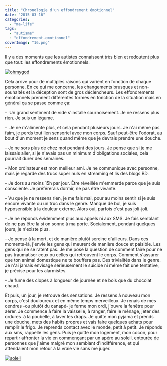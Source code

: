 ```yaml
---
title: "Chronologie d'un effondrement émotionnel"
date: "2015-03-16"
categories: 
  - "ma-life"
tags: 
  - "autisme"
  - "effondrement-emotionnel"
coverImage: "16.png"
---
```


Il y a des moments que les autistes connaissent très bien et redoutent plus que tout: les effondrements émotionnels.

[![ohmygod](https://lafillepassympa.files.wordpress.com/2015/03/ohmygod.png?w=300)](https://lafillepassympa.files.wordpress.com/2015/03/ohmygod.png)

Cela arrive pour de multiples raisons qui varient en fonction de chaque personne. En ce qui me concerne, les changements brusques et non-souhaités et la déception sont de gros déclencheurs. Les effondrements émotionnels prennent différentes formes en fonction de la situation mais en général ça se passe comme ça:

\-  Un grand sentiment de vide s'installe sournoisement. Je ne ressens plus rien. Je suis un légume.

\-  Je ne m'alimente plus, et cela pendant plusieurs jours. Je n'ai même pas faim, je perds tout lien sensoriel avec mon corps. Sauf peut-être l'odorat, au bout d'un moment je sens quand même que je devrais prendre une douche.

\- Je ne sors plus de chez moi pendant des jours. Je pense que si je me laissais aller, si je n'avais pas un minimum d'obligations sociales, cela pourrait durer des semaines.

\- Mon ordinateur est mon meilleur ami. Je ne communique avec personne, mais je regarde des trucs super nuls en streaming et lis des blogs BD.

\- Je dors au moins 15h par jour. Être réveillée m'emmerde parce que je suis consciente. Je préférerais dormir, ne pas être vivante.

\- Vu que je ne ressens rien, je me fais mal, pour au moins sentir si je suis encore vivante ou un truc dans le genre. Manque de bol, je suis hyposensible à la douleur externe. Alors oui, parfois c'est pas joli-joli.

\- Je ne réponds évidemment plus aux appels ni aux SMS. Je fais semblant de ne pas être là si on sonne à ma porte. Socialement, pendant quelques jours, je n'existe plus.

\- Je pense à la mort, et de manière plutôt sereine d'ailleurs. Dans ces moments-là, j'envie les gens qui meurent de manière douce et paisible. Les gens qui ne se ratent pas. Je me pose la question de comment faire pour ne pas traumatiser ceux ou celles qui retrouvent le corps. Comment s'assurer que ton animal domestique ne te bouffera pas. Des trivialités dans le genre. Je n'ai jamais envisagé sérieusement le suicide ni même fait une tentative, je précise pour les alarmistes.

\- Je fume des clopes à longueur de journée et ne bois que du chocolat chaud.

Et puis, un jour, je retrouve des sensations. Je ressens à nouveau mon corps, c'est douloureux et en même temps merveilleux. Je renais de mes cendres -ou plutôt du canapé- je ferme mon ordi, j'ouvre la fenêtre pour aérer. Je commence à faire la vaisselle, à ranger, faire le ménage, jeter des ordures  à la poubelle, à laver les draps. Je quitte mon pyjama et prends une douche, mets des habits propres et vais faire quelques achats pour remplir le frigo. Je reprends contact avec le monde, petit à petit. Je réponds aux sms, rappelle les gens. Puis je quitte mon logement, mon cocon, pour repartir affronter la vie en commençant par un apéro au soleil, entourée de personnes que j'aime malgré mon semblant d'indifférence, et qui attendaient mon retour à la vraie vie sans me juger.

[![soleil](images/soleil.jpeg)](https://lafillepassympa.files.wordpress.com/2015/03/soleil.jpeg)
